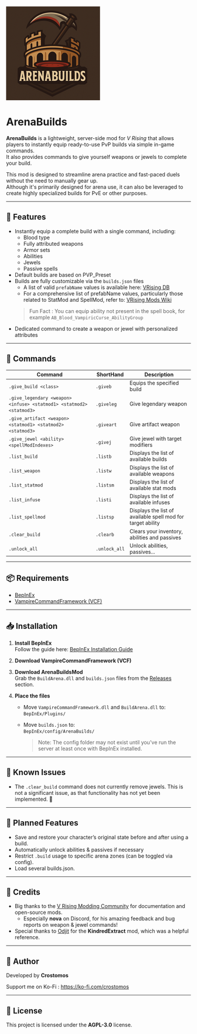 ![](logo.png)

# ArenaBuilds

**ArenaBuilds** is a lightweight, server-side mod for *V Rising* that allows players to instantly equip ready-to-use PvP builds via simple in-game commands.  
It also provides commands to give yourself weapons or jewels to complete your build.

This mod is designed to streamline arena practice and fast-paced duels without the need to manually gear up.  
Although it's primarily designed for arena use, it can also be leveraged to create highly specialized builds for PvE or other purposes.

---

## 🔧 Features

- Instantly equip a complete build with a single command, including:
  - Blood type
  - Fully attributed weapons
  - Armor sets
  - Abilities
  - Jewels
  - Passive spells
- Default builds are based on PVP_Preset
- Builds are fully customizable via the `builds.json` files
  - A list of valid `prefabName` values is available here: [VRising DB](https://vrising.gaming.tools)
  - For a comprehensive list of prefabName values, particularly those related to StatMod and SpellMod, refer to: [VRising Mods Wiki](https://wiki.vrisingmods.com/prefabs/Spell)
  > Fun Fact : You can equip ability not present in the spell book, for example `AB_Blood_VampiricCurse_AbilityGroup`
- Dedicated command to create a weapon or jewel with personalized attributes

---

## 💬 Commands

| Command                                                              | ShortHand     | Description                                                 |
| -------------------------------------------------------------------- | ------------- | ----------------------------------------------------------- |
| `.give_build <class>`                                                | `.giveb`      | Equips the specified build                                  |
| `.give_legendary <weapon> <infuse> <statmod1> <statmod2> <statmod3>` | `.giveleg`    | Give legendary weapon                                       |
| `.give_artifact <weapon> <statmod1> <statmod2> <statmod3>`           | `.giveart`    | Give artifact weapon                                        |
| `.give_jewel <ability> <spellModIndexes>`                            | `.givej`      | Give jewel with target modifiers                            |
| `.list_build`                                                        | `.listb`      | Displays the list of available builds                       |
| `.list_weapon`                                                       | `.listw`      | Displays the list of available weapons                      |
| `.list_statmod`                                                      | `.listsm`     | Displays the list of available stat mods                    |
| `.list_infuse`                                                       | `.listi`      | Displays the list of available infuses                      |
| `.list_spellmod` <ability>                                           | `.listsp`     | Displays the list of available spell mod for target ability |
| `.clear_build`                                                       | `.clearb`     | Clears your inventory, abilities and passives               |
| `.unlock_all`                                                        | `.unlock_all` | Unlock abilities, passives...                               |

---

## 📦 Requirements

- [BepInEx](https://github.com/BepInEx/BepInEx)
- [VampireCommandFramework (VCF)](https://github.com/decaprime/VampireCommandFramework)

---

## 📥 Installation

1. **Install BepInEx**  
   Follow the guide here: [BepInEx Installation Guide](https://wiki.vrisingmods.com/user/bepinex_install.html)  

2. **Download VampireCommandFramework (VCF)**  

3. **Download ArenaBuildsMod**  
   Grab the `BuildArena.dll` and `builds.json` files from the [Releases](#) section.

4. **Place the files**  
   
   - Move `VampireCommandFramework.dll` and `BuildArena.dll` to:  
     `BepInEx/Plugins/`
   
   - Move `builds.json` to:  
     `BepInEx/config/ArenaBuilds/`
     
     > Note: The config folder may not exist until you've run the server at least once with BepInEx installed.

---

## 🐞 Known Issues

- The `.clear_build` command does not currently remove jewels. This is not a significant issue, as that functionality has not yet been implemented. 👀

---

## 🚧 Planned Features

- Save and restore your character’s original state before and after using a build.
- Automatically unlock abilities & passives if necessary
- Restrict `.build` usage to specific arena zones (can be toggled via config).
- Load several builds.json.

---

## 🙌 Credits

- Big thanks to the [V Rising Modding Community](https://vrisingmods.com/) for documentation and open-source mods.
    - Especially **nova** on Discord, for his amazing feedback and bug reports on weapon & jewel commands!
- Special thanks to [Odjit](https://github.com/Odjit) for the **KindredExtract** mod, which was a helpful reference.

---

## 👤 Author

Developed by **Crostomos**

Support me on Ko-Fi : https://ko-fi.com/crostomos

---

## 📄 License

This project is licensed under the **AGPL-3.0** license.
